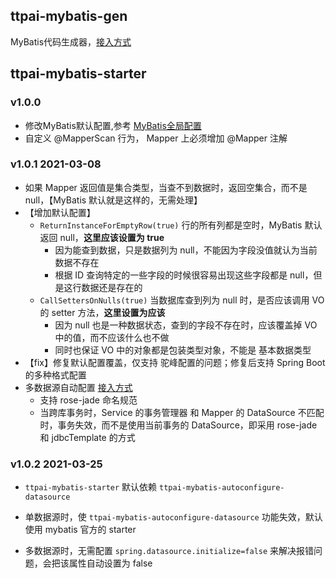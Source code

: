 ## ttpai-mybatis-gen

MyBatis代码生成器，[接入方式](http://confluence.ttpai.cn/pages/viewpage.action?pageId=9592104)

## ttpai-mybatis-starter

### v1.0.0

- 修改MyBatis默认配置,参考 [MyBatis全局配置](http://confluence.ttpai.cn/pages/viewpage.action?pageId=9591766)
- 自定义 @MapperScan 行为， Mapper 上必须增加 @Mapper 注解

### v1.0.1 2021-03-08

- 如果 Mapper 返回值是集合类型，当查不到数据时，返回空集合，而不是 null，【MyBatis 默认就是这样的，无需处理】
- 【增加默认配置】
    - `ReturnInstanceForEmptyRow(true)` 行的所有列都是空时，MyBatis 默认返回 null，**这里应该设置为 true**
        - 因为能查到数据，只是数据列为 null，不能因为字段没值就认为当前数据不存在
        - 根据 ID 查询特定的一些字段的时候很容易出现这些字段都是 null，但是这行数据还是存在的
    - `CallSettersOnNulls(true)` 当数据库查到列为 null 时，是否应该调用 VO 的 setter 方法，**这里设置为应该**
        - 因为 null 也是一种数据状态，查到的字段不存在时，应该覆盖掉 VO 中的值，而不应该什么也不做
        - 同时也保证 VO 中的对象都是包装类型对象，不能是 基本数据类型
- 【fix】修复默认配置覆盖，仅支持 驼峰配置的问题；修复后支持 Spring Boot 的多种格式配置
- 多数据源自动配置 [接入方式](http://confluence.ttpai.cn/pages/viewpage.action?pageId=9591768)
    - 支持 rose-jade 命名规范
    - 当跨库事务时，Service 的事务管理器 和 Mapper 的 DataSource 不匹配时，事务失效，而不是使用当前事务的 DataSource，即采用 rose-jade 和 jdbcTemplate 的方式

### v1.0.2 2021-03-25

- `ttpai-mybatis-starter` 默认依赖 `ttpai-mybatis-autoconfigure-datasource`

- 单数据源时，使 `ttpai-mybatis-autoconfigure-datasource` 功能失效，默认 使用 mybatis 官方的 starter

- 多数据源时，无需配置 `spring.datasource.initialize=false` 来解决报错问题，会把该属性自动设置为 false 
